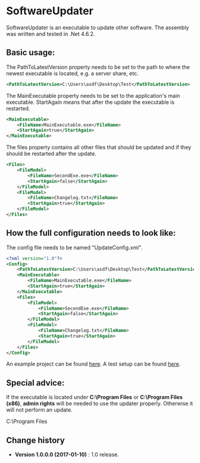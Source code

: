 SoftwareUpdater
====================================

SoftwareUpdater is an executable to update other software.
The assembly was written and tested in .Net 4.6.2.

## Basic usage:
The PathToLatestVersion property needs to be set to the path to where
the newest executable is located, e.g. a server share, etc.
```xml
<PathToLatestVersion>C:\Users\asdf\Desktop\Test</PathToLatestVersion>
```

The MainExecutable property needs to be set to the application's main
executable. StartAgain means that after the update the executable is
restarted.
```xml
<MainExecutable>
	<FileName>MainExecutable.exe</FileName>
	<StartAgain>true</StartAgain>
</MainExecutable>
```

The files property contains all other files that should be updated and
if they should be restarted after the update.
```xml
<Files>
	<FileModel>
		<FileName>SecondExe.exe</FileName>
		<StartAgain>false</StartAgain>
	</FileModel>
	<FileModel>
		<FileName>Changelog.txt</FileName>
		<StartAgain>true</StartAgain>
	</FileModel>
</Files>
```

## How the full configuration needs to look like:
The config file needs to be named "UpdateConfig.xml".
```xml
<?xml version="1.0"?>
<Config>
	<PathToLatestVersion>C:\Users\asdf\Desktop\Test</PathToLatestVersion>
	<MainExecutable>
		<FileName>MainExecutable.exe</FileName>
		<StartAgain>true</StartAgain>
	</MainExecutable>
	<Files>
		<FileModel>
			<FileName>SecondExe.exe</FileName>
			<StartAgain>false</StartAgain>
		</FileModel>
		<FileModel>
			<FileName>Changelog.txt</FileName>
			<StartAgain>true</StartAgain>
		</FileModel>
	</Files>
</Config>
```

An example project can be found [here](https://github.com/SeppPenner/SoftwareUpdater/tree/master/Sourcecode).
A test setup can be found [here](https://github.com/SeppPenner/SoftwareUpdater/tree/master/Testsetup).

## Special advice:
If the executable is located under **C:\Program Files** or **C:\Program Files (x86)**, **admin rights**
will be needed to use the updater properly. Otherwise it will not perform an update.


C:\Program Files

Change history
--------------

* **Version 1.0.0.0 (2017-01-10)** : 1.0 release.
